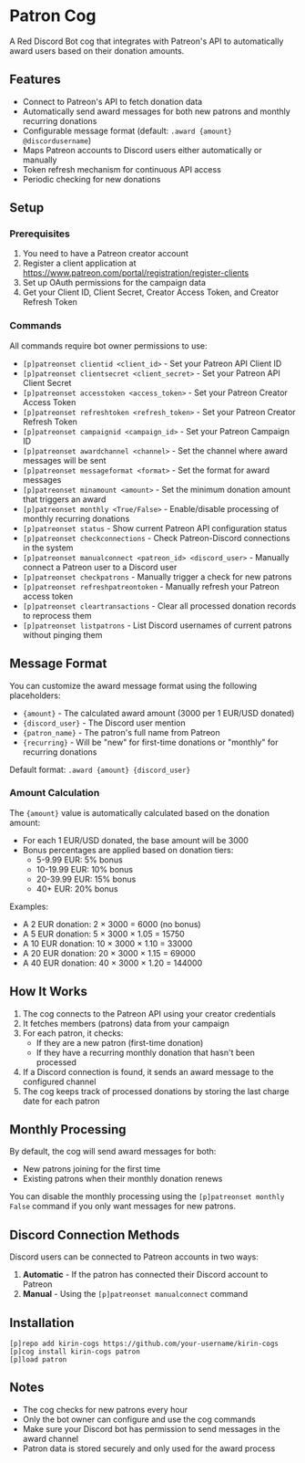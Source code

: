 # Patron Cog

A Red Discord Bot cog that integrates with Patreon's API to automatically award users based on their donation amounts.

## Features

- Connect to Patreon's API to fetch donation data
- Automatically send award messages for both new patrons and monthly recurring donations
- Configurable message format (default: `.award {amount} @discordusername`)
- Maps Patreon accounts to Discord users either automatically or manually
- Token refresh mechanism for continuous API access
- Periodic checking for new donations

## Setup

### Prerequisites

1. You need to have a Patreon creator account
2. Register a client application at https://www.patreon.com/portal/registration/register-clients
3. Set up OAuth permissions for the campaign data
4. Get your Client ID, Client Secret, Creator Access Token, and Creator Refresh Token

### Commands

All commands require bot owner permissions to use:

- `[p]patreonset clientid <client_id>` - Set your Patreon API Client ID
- `[p]patreonset clientsecret <client_secret>` - Set your Patreon API Client Secret
- `[p]patreonset accesstoken <access_token>` - Set your Patreon Creator Access Token
- `[p]patreonset refreshtoken <refresh_token>` - Set your Patreon Creator Refresh Token
- `[p]patreonset campaignid <campaign_id>` - Set your Patreon Campaign ID
- `[p]patreonset awardchannel <channel>` - Set the channel where award messages will be sent
- `[p]patreonset messageformat <format>` - Set the format for award messages
- `[p]patreonset minamount <amount>` - Set the minimum donation amount that triggers an award
- `[p]patreonset monthly <True/False>` - Enable/disable processing of monthly recurring donations
- `[p]patreonset status` - Show current Patreon API configuration status
- `[p]patreonset checkconnections` - Check Patreon-Discord connections in the system
- `[p]patreonset manualconnect <patreon_id> <discord_user>` - Manually connect a Patreon user to a Discord user
- `[p]patreonset checkpatrons` - Manually trigger a check for new patrons
- `[p]patreonset refreshpatreontoken` - Manually refresh your Patreon access token
- `[p]patreonset cleartransactions` - Clear all processed donation records to reprocess them
- `[p]patreonset listpatrons` - List Discord usernames of current patrons without pinging them

## Message Format

You can customize the award message format using the following placeholders:
- `{amount}` - The calculated award amount (3000 per 1 EUR/USD donated)
- `{discord_user}` - The Discord user mention
- `{patron_name}` - The patron's full name from Patreon
- `{recurring}` - Will be "new" for first-time donations or "monthly" for recurring donations

Default format: `.award {amount} {discord_user}`

### Amount Calculation

The `{amount}` value is automatically calculated based on the donation amount:
- For each 1 EUR/USD donated, the base amount will be 3000
- Bonus percentages are applied based on donation tiers:
  - 5-9.99 EUR: 5% bonus
  - 10-19.99 EUR: 10% bonus
  - 20-39.99 EUR: 15% bonus
  - 40+ EUR: 20% bonus

Examples:
- A 2 EUR donation: 2 × 3000 = 6000 (no bonus)
- A 5 EUR donation: 5 × 3000 × 1.05 = 15750
- A 10 EUR donation: 10 × 3000 × 1.10 = 33000
- A 20 EUR donation: 20 × 3000 × 1.15 = 69000
- A 40 EUR donation: 40 × 3000 × 1.20 = 144000

## How It Works

1. The cog connects to the Patreon API using your creator credentials
2. It fetches members (patrons) data from your campaign
3. For each patron, it checks:
   - If they are a new patron (first-time donation)
   - If they have a recurring monthly donation that hasn't been processed
4. If a Discord connection is found, it sends an award message to the configured channel
5. The cog keeps track of processed donations by storing the last charge date for each patron

## Monthly Processing

By default, the cog will send award messages for both:
- New patrons joining for the first time
- Existing patrons when their monthly donation renews

You can disable the monthly processing using the `[p]patreonset monthly False` command if you only want messages for new patrons.

## Discord Connection Methods

Discord users can be connected to Patreon accounts in two ways:
1. **Automatic** - If the patron has connected their Discord account to Patreon
2. **Manual** - Using the `[p]patreonset manualconnect` command

## Installation

```
[p]repo add kirin-cogs https://github.com/your-username/kirin-cogs
[p]cog install kirin-cogs patron
[p]load patron
```

## Notes

- The cog checks for new patrons every hour
- Only the bot owner can configure and use the cog commands
- Make sure your Discord bot has permission to send messages in the award channel
- Patron data is stored securely and only used for the award process 